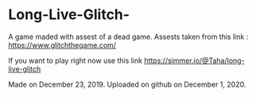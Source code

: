 # Long-Live-Glitch-
A game maded with assest of a dead game. Assests taken from this link : https://www.glitchthegame.com/

If you want to play right now use this link https://simmer.io/@Taha/long-live-glitch

Made on December 23, 2019. Uploaded on github on December 1, 2020.

